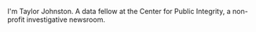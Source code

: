 I'm Taylor Johnston.
A data fellow at the Center for Public Integrity, a non-profit investigative newsroom.

